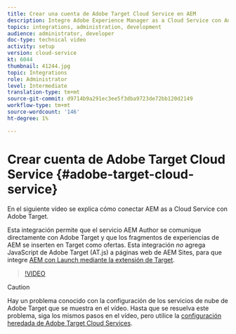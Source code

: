 ```yaml
---
title: Crear una cuenta de Adobe Target Cloud Service en AEM
description: Integre Adobe Experience Manager as a Cloud Service con Adobe Target mediante la autenticación IMS de Cloud Service y Adobe.
topics: integrations, administration, development
audience: administrator, developer
doc-type: technical video
activity: setup
version: cloud-service
kt: 6044
thumbnail: 41244.jpg
topic: Integrations
role: Administrator
level: Intermediate
translation-type: tm+mt
source-git-commit: d9714b9a291ec3ee5f3dba9723de72bb120d2149
workflow-type: tm+mt
source-wordcount: '146'
ht-degree: 1%

---
```



# Crear cuenta de Adobe Target Cloud Service {#adobe-target-cloud-service}

En el siguiente vídeo se explica cómo conectar AEM as a Cloud Service con Adobe Target.

Esta integración permite que el servicio AEM Author se comunique directamente con Adobe Target y que los fragmentos de experiencias de AEM se inserten en Target como ofertas.  Esta integración *no* agrega JavaScript de Adobe Target (AT.js) a páginas web de AEM Sites, para que integre [AEM con Launch mediante la extensión de Target](../experience-platform-launch/connect-aem-launch-adobe-io.md).

>[!VIDEO](https://video.tv.adobe.com/v/41244?quality=12&learn=on)

>[!CAUTION]
>
>Hay un problema conocido con la configuración de los servicios de nube de Adobe Target que se muestra en el vídeo. Hasta que se resuelva este problema, siga los mismos pasos en el vídeo, pero utilice la [configuración heredada de Adobe Target Cloud Services](https://docs.adobe.com/content/help/en/experience-manager-learn/aem-target-tutorial/aem-target-implementation/using-aem-cloud-services.html).

